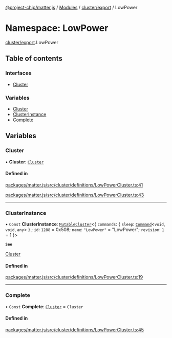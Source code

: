 [@project-chip/matter.js](../README.md) / [Modules](../modules.md) / [cluster/export](cluster_export.md) / LowPower

# Namespace: LowPower

[cluster/export](cluster_export.md).LowPower

## Table of contents

### Interfaces

- [Cluster](../interfaces/cluster_export.LowPower.Cluster.md)

### Variables

- [Cluster](cluster_export.LowPower.md#cluster)
- [ClusterInstance](cluster_export.LowPower.md#clusterinstance)
- [Complete](cluster_export.LowPower.md#complete)

## Variables

### Cluster

• **Cluster**: [`Cluster`](../interfaces/cluster_export.LowPower.Cluster.md)

#### Defined in

[packages/matter.js/src/cluster/definitions/LowPowerCluster.ts:41](https://github.com/project-chip/matter.js/blob/5f71eedebdb9fa54338bde320c311bb359b7455d/packages/matter.js/src/cluster/definitions/LowPowerCluster.ts#L41)

[packages/matter.js/src/cluster/definitions/LowPowerCluster.ts:43](https://github.com/project-chip/matter.js/blob/5f71eedebdb9fa54338bde320c311bb359b7455d/packages/matter.js/src/cluster/definitions/LowPowerCluster.ts#L43)

___

### ClusterInstance

• `Const` **ClusterInstance**: [`MutableCluster`](../interfaces/cluster_export.MutableCluster-1.md)\<\{ `commands`: \{ `sleep`: [`Command`](../interfaces/cluster_export.Command.md)\<`void`, `void`, `any`\>  } ; `id`: ``1288`` = 0x508; `name`: ``"LowPower"`` = "LowPower"; `revision`: ``1`` = 1 }\>

**`See`**

[Cluster](cluster_export.LowPower.md#cluster)

#### Defined in

[packages/matter.js/src/cluster/definitions/LowPowerCluster.ts:19](https://github.com/project-chip/matter.js/blob/5f71eedebdb9fa54338bde320c311bb359b7455d/packages/matter.js/src/cluster/definitions/LowPowerCluster.ts#L19)

___

### Complete

• `Const` **Complete**: [`Cluster`](../interfaces/cluster_export.LowPower.Cluster.md) = `Cluster`

#### Defined in

[packages/matter.js/src/cluster/definitions/LowPowerCluster.ts:45](https://github.com/project-chip/matter.js/blob/5f71eedebdb9fa54338bde320c311bb359b7455d/packages/matter.js/src/cluster/definitions/LowPowerCluster.ts#L45)
